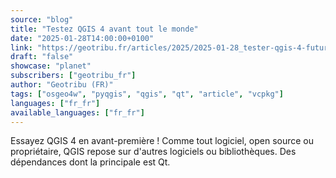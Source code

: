 ```yaml
---
source: "blog"
title: "Testez QGIS 4 avant tout le monde"
date: "2025-01-28T14:00:00+0100"
link: "https://geotribu.fr/articles/2025/2025-01-28_tester-qgis-4-futur-sig-open-source/?utm_source=rss-feed&utm_medium=RSS&utm_campaign=feed-syndication"
draft: "false"
showcase: "planet"
subscribers: ["geotribu_fr"]
author: "Geotribu (FR)"
tags: ["osgeo4w", "pyqgis", "qgis", "qt", "article", "vcpkg"]
languages: ["fr_fr"]
available_languages: ["fr_fr"]
---
```


Essayez QGIS 4 en avant-première ! Comme tout logiciel, open source ou propriétaire, QGIS repose sur d'autres logiciels ou bibliothèques. Des dépendances dont la principale est Qt.
